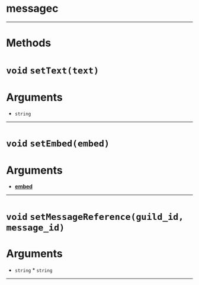 # messagec


---
# Methods
# `void` `setText(text)`
# Arguments
* `string` 
---
# `void` `setEmbed(embed)`
# Arguments
* **[embed](https://github.com/devonium/gm-discordAPI/blob/doc/embed.md#embed)** 
---
# `void` `setMessageReference(guild_id, message_id)`
# Arguments
* `string` * `string` 
---
